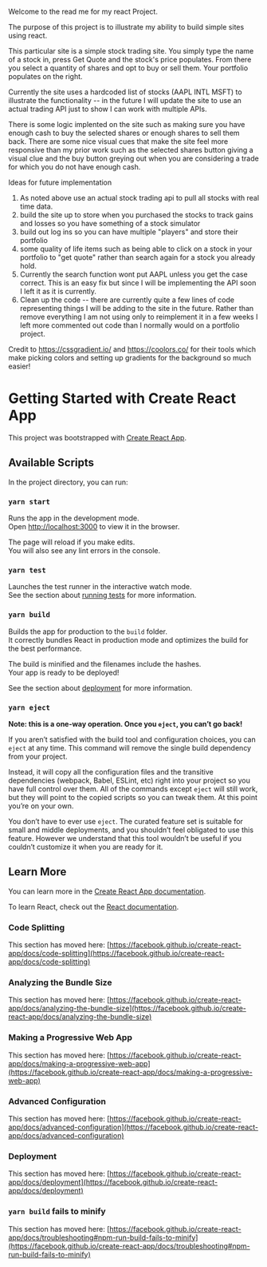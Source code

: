 Welcome to the read me for my react Project.

The purpose of this project is to illustrate my ability to build simple sites using react.

This particular site is a simple stock trading site. You simply type the name of a stock in, press Get Quote and the stock's price populates.
From there you select a quantity of shares and opt to buy or sell them.
Your portfolio populates on the right.

Currently the site uses a hardcoded list of stocks (AAPL INTL MSFT) to illustrate the functionality -- in the future I will update the site to use an actual trading API just to show I can work with multiple APIs.

There is some logic implented on the site such as making sure you have enough cash to buy the selected shares or enough shares to sell them back. There are some nice visual cues that make the site feel more responsive than my prior work such as the selected shares button giving a visual clue and the buy button greying out when you are considering a trade for which you do not have enough cash. 

Ideas for future implementation 

1) As noted above use an actual stock trading api to pull all stocks with real time data.
2) build the site up to store when you purchased the stocks to track gains and losses so you have something of a stock simulator
3) build out log ins so you can have multiple "players" and store their portfolio
4) some quality of life items such as being able to click on a stock in your portfolio to "get quote" rather than search again for a stock you already hold.
5) Currently the search function wont put AAPL unless you get the case correct. This is an easy fix but since I will be implementing the API soon I left it as it is currently.
6) Clean up the code -- there are currently quite a few lines of code representing things I will be adding to the site in the future. Rather than remove everything I am not using only to reimplement it in a few weeks I left more commented out code than I normally would on a portfolio project.

Credit to https://cssgradient.io/ and https://coolors.co/ for their tools which make picking colors and setting up gradients for the background so much easier! 

# Getting Started with Create React App

This project was bootstrapped with [Create React App](https://github.com/facebook/create-react-app).

## Available Scripts

In the project directory, you can run:

### `yarn start`

Runs the app in the development mode.\
Open [http://localhost:3000](http://localhost:3000) to view it in the browser.

The page will reload if you make edits.\
You will also see any lint errors in the console.

### `yarn test`

Launches the test runner in the interactive watch mode.\
See the section about [running tests](https://facebook.github.io/create-react-app/docs/running-tests) for more information.

### `yarn build`

Builds the app for production to the `build` folder.\
It correctly bundles React in production mode and optimizes the build for the best performance.

The build is minified and the filenames include the hashes.\
Your app is ready to be deployed!

See the section about [deployment](https://facebook.github.io/create-react-app/docs/deployment) for more information.

### `yarn eject`

**Note: this is a one-way operation. Once you `eject`, you can’t go back!**

If you aren’t satisfied with the build tool and configuration choices, you can `eject` at any time. This command will remove the single build dependency from your project.

Instead, it will copy all the configuration files and the transitive dependencies (webpack, Babel, ESLint, etc) right into your project so you have full control over them. All of the commands except `eject` will still work, but they will point to the copied scripts so you can tweak them. At this point you’re on your own.

You don’t have to ever use `eject`. The curated feature set is suitable for small and middle deployments, and you shouldn’t feel obligated to use this feature. However we understand that this tool wouldn’t be useful if you couldn’t customize it when you are ready for it.

## Learn More

You can learn more in the [Create React App documentation](https://facebook.github.io/create-react-app/docs/getting-started).

To learn React, check out the [React documentation](https://reactjs.org/).

### Code Splitting

This section has moved here: [https://facebook.github.io/create-react-app/docs/code-splitting](https://facebook.github.io/create-react-app/docs/code-splitting)

### Analyzing the Bundle Size

This section has moved here: [https://facebook.github.io/create-react-app/docs/analyzing-the-bundle-size](https://facebook.github.io/create-react-app/docs/analyzing-the-bundle-size)

### Making a Progressive Web App

This section has moved here: [https://facebook.github.io/create-react-app/docs/making-a-progressive-web-app](https://facebook.github.io/create-react-app/docs/making-a-progressive-web-app)

### Advanced Configuration

This section has moved here: [https://facebook.github.io/create-react-app/docs/advanced-configuration](https://facebook.github.io/create-react-app/docs/advanced-configuration)

### Deployment

This section has moved here: [https://facebook.github.io/create-react-app/docs/deployment](https://facebook.github.io/create-react-app/docs/deployment)

### `yarn build` fails to minify

This section has moved here: [https://facebook.github.io/create-react-app/docs/troubleshooting#npm-run-build-fails-to-minify](https://facebook.github.io/create-react-app/docs/troubleshooting#npm-run-build-fails-to-minify)
